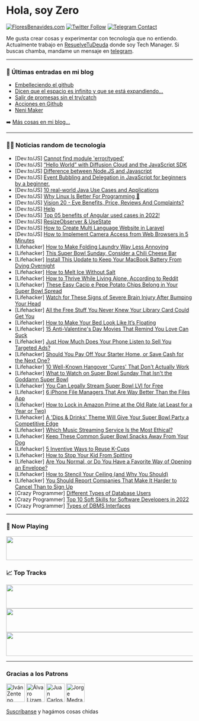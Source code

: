 # Hola, soy Zero

[![FloresBenavides.com](https://img.shields.io/website?down_message=oops&label=MiBlog&style=for-the-badge&up_message=online&url=https%3A%2F%2Ffloresbenavides.com)](https://floresbenavides.com) [![Twitter Follow](https://img.shields.io/twitter/follow/ZeroDragon?color=%231DA1F2&label=Follow&logo=twitter&logoColor=ffffff&style=for-the-badge)](https://twitter.com/zerodragon) [![Telegram Contact](https://img.shields.io/badge/escr%C3%ADbeme-ZeroDragon-%2326A5E4?style=for-the-badge&logo=telegram)](https://t.me/zerodragon)

Me gusta crear cosas y experimentar con tecnología que no entiendo.
Actualmente trabajo en [ResuelveTuDeuda](http://github.com/resuelve) donde soy Tech Manager.
Si buscas chamba, mandame un mensaje en [telegram](https://t.me/zerodragon).

---

### 📕 Últimas entradas en mi blog
<!-- BLOG-POST-LIST:START -->
- [Embelleciendo el github](https://floresbenavides.com/embelleciendo-el-github/)
- [Dicen que el espacio es infinito y que se está expandiendo…](https://floresbenavides.com/dicen-que-el-espacio-es-infinito-y-que-se-esta-expandiendo/)
- [Salir de promesas sin el try/catch](https://floresbenavides.com/salir-de-promesas-sin-el-try-catch/)
- [Acciones en Github](https://floresbenavides.com/acciones-en-github/)
- [Neni Maker](https://floresbenavides.com/neni-maker/)
<!-- BLOG-POST-LIST:END -->

➡️ [Más cosas en mi blog...](https://floresbenavides.com)

---

### 👨‍💻 Noticias random de tecnología
<!-- TECH-POSTS:START -->
- [Dev.to/JS] [Cannot find module &#39;error/typed&#39;](https://dev.to/michalbryxi/cannot-find-module-errortyped-38o5)
- [Dev.to/JS] [“Hello World” with Diffusion Cloud and the JavaScript SDK](https://dev.to/push_technology/hello-world-with-diffusion-cloud-and-the-javascript-sdk-486g)
- [Dev.to/JS] [Difference between Node.JS and Javascript](https://dev.to/mrdanishsaleem/difference-between-nodejs-and-javascript-4nbj)
- [Dev.to/JS] [Event Bubbling and Delegation in JavaScript for beginners by a beginner.](https://dev.to/newbiehritick/event-bubbling-and-delegation-in-javascript-for-beginners-by-a-beginner-3m6k)
- [Dev.to/JS] [10 real-world Java Use Cases and Applications](https://dev.to/botreetechnologies/10-real-world-java-use-cases-and-applications-543c)
- [Dev.to/JS] [Why Linux Is Better For Programming 🤔](https://dev.to/elliot_brenyasarfo_18749/why-linux-is-better-for-programming-2h08)
- [Dev.to/JS] [Vision 20 - Eye Benefits, Price, Reviews And Complaints?](https://dev.to/vision20price/vision-20-eye-benefits-price-reviews-and-complaints-16lp)
- [Dev.to/JS] [Help](https://dev.to/jam11/help-1di9)
- [Dev.to/JS] [Top 05 benefits of Angular used cases in 2022!](https://dev.to/arohi/top-05-benefits-of-angular-used-cases-in-2022-58kf)
- [Dev.to/JS] [ResizeObserver &amp; UseState](https://dev.to/bjupfield/resizeobserver-usestate-544k)
- [Dev.to/JS] [How to Create Multi Language Website in Laravel](https://dev.to/techsolutionstuff/how-to-create-multi-language-website-in-laravel-1m2d)
- [Dev.to/JS] [How to Implement Camera Access from Web Browsers in 5 Minutes](https://dev.to/yushulx/how-to-implement-camera-access-from-web-browsers-in-5-minutes-4hop)
- [Lifehacker] [How to Make Folding Laundry Way Less Annoying](https://lifehacker.com/how-to-make-folding-laundry-way-less-annoying-1848516606)
- [Lifehacker] [This Super Bowl Sunday, Consider a Chili Cheese Bar](https://lifehacker.com/this-super-bowl-sunday-consider-a-chili-cheese-bar-1848517124)
- [Lifehacker] [Install This Update to Keep Your MacBook Battery From Dying Overnight](https://lifehacker.com/install-this-update-to-keep-your-macbook-battery-from-d-1848516241)
- [Lifehacker] [How to Melt Ice Without Salt](https://lifehacker.com/how-to-melt-ice-without-salt-1848515132)
- [Lifehacker] [How to Thrive While Living Alone, According to Reddit](https://lifehacker.com/how-to-thrive-while-living-alone-according-to-reddit-1848515669)
- [Lifehacker] [These Easy Cacio e Pepe Potato Chips Belong in Your Super Bowl Spread](https://lifehacker.com/these-easy-cacio-e-pepe-potato-chips-belong-in-your-sup-1848515648)
- [Lifehacker] [Watch for These Signs of Severe Brain Injury After Bumping Your Head](https://lifehacker.com/watch-for-these-signs-of-severe-brain-injury-after-bump-1848514711)
- [Lifehacker] [All the Free Stuff You Never Knew Your Library Card Could Get You](https://lifehacker.com/all-the-free-stuff-you-never-knew-your-library-card-cou-1848514406)
- [Lifehacker] [How to Make Your Bed Look Like It’s Floating](https://lifehacker.com/how-to-make-your-bed-look-like-it-s-floating-1848512347)
- [Lifehacker] [15 Anti-Valentine&#39;s Day Movies That Remind You Love Can Suck](https://lifehacker.com/15-anti-valentines-day-movies-that-remind-you-love-can-1848499847)
- [Lifehacker] [Just How Much Does Your Phone Listen to Sell You Targeted Ads?](https://lifehacker.com/just-how-much-does-your-phone-listen-to-sell-you-target-1848495516)
- [Lifehacker] [Should You Pay Off Your Starter Home, or Save Cash for the Next One?](https://lifehacker.com/should-you-pay-off-your-starter-home-or-save-cash-for-1848499437)
- [Lifehacker] [10 Well-Known Hangover &#39;Cures&#39; That Don&#39;t Actually Work](https://lifehacker.com/10-hangover-cures-that-are-total-bullshit-1848509267)
- [Lifehacker] [What to Watch on Super Bowl Sunday That Isn&#39;t the Goddamn Super Bowl](https://lifehacker.com/what-to-watch-on-super-bowl-sunday-that-isnt-the-goddam-1848508743)
- [Lifehacker] [You Can Legally Stream Super Bowl LVI for Free](https://lifehacker.com/you-can-legally-stream-super-bowl-lvi-for-free-1848462035)
- [Lifehacker] [6 iPhone File Managers That Are Way Better Than the Files App](https://lifehacker.com/6-iphone-file-managers-that-are-way-better-than-the-fil-1848498025)
- [Lifehacker] [How to Lock in Amazon Prime at the Old Rate &lpar;at Least for a Year or Two&rpar;](https://lifehacker.com/how-to-lock-in-amazon-prime-at-the-old-rate-at-least-f-1848508125)
- [Lifehacker] [A &#39;Dips &amp; Drinks&#39; Theme Will Give Your Super Bowl Party a Competitive Edge](https://lifehacker.com/a-dips-drinks-theme-will-give-your-super-bowl-party-a-1848508639)
- [Lifehacker] [Which Music Streaming Service Is the Most Ethical?](https://lifehacker.com/which-music-streaming-service-is-the-most-ethical-1848508243)
- [Lifehacker] [Keep These Common Super Bowl Snacks Away From Your Dog](https://lifehacker.com/keep-these-common-super-bowl-snacks-away-from-your-dog-1848507551)
- [Lifehacker] [5 Inventive Ways to Reuse K-Cups](https://lifehacker.com/5-inventive-ways-to-reuse-k-cups-1848506513)
- [Lifehacker] [How to Stop Your Kid From Spitting](https://lifehacker.com/how-to-stop-your-kid-from-spitting-1848506470)
- [Lifehacker] [Are You Normal, or Do You Have a Favorite Way of Opening an Envelope?](https://lifehacker.com/are-you-normal-or-do-you-have-a-favorite-way-of-openin-1848507412)
- [Lifehacker] [How to Stencil Your Ceiling &lpar;and Why You Should&rpar;](https://lifehacker.com/how-to-stencil-your-ceiling-and-why-you-should-1848505031)
- [Lifehacker] [You Should Report Companies That Make It Harder to Cancel Than to Sign Up](https://lifehacker.com/you-should-report-companies-that-make-it-harder-to-canc-1848506399)
- [Crazy Programmer] [Different Types of Database Users](https://www.thecrazyprogrammer.com/2022/02/types-of-database-users.html)
- [Crazy Programmer] [Top 10 Soft Skills for Software Developers in 2022](https://www.thecrazyprogrammer.com/2022/02/soft-skills-for-software-developers.html)
- [Crazy Programmer] [Types of DBMS Interfaces](https://www.thecrazyprogrammer.com/2022/02/dbms-interfaces.html)<!-- TECH-POSTS:END -->

---

### 🎵 Now Playing
<a href="https://spotify-now-playing-dun.vercel.app/now-playing?open"><img src="https://spotify-now-playing-dun.vercel.app/now-playing" width="540" height="64"></a>

### 📈 Top Tracks
<a href="https://spotify-now-playing-dun.vercel.app/top-tracks?i=1&open"><img src="https://spotify-now-playing-dun.vercel.app/top-tracks?i=1" width="540" height="64"></a>
<a href="https://spotify-now-playing-dun.vercel.app/top-tracks?i=2&open"><img src="https://spotify-now-playing-dun.vercel.app/top-tracks?i=2" width="540" height="64"></a>
<a href="https://spotify-now-playing-dun.vercel.app/top-tracks?i=3&open"><img src="https://spotify-now-playing-dun.vercel.app/top-tracks?i=3" width="540" height="64"></a>

---

### Gracias a los Patrons
[<img src="https://avatars.githubusercontent.com/u/243380?v=4" alt="Iván Zenteno" width="50px">](https://github.com/k001) [<img src="https://avatars.githubusercontent.com/u/19955639?v=4" alt="Álvaro Lizama" width="50px">](https://github.com/alvarolizama) [<img src="https://avatars.githubusercontent.com/u/2718753?v=4" alt="Juan Carlos Ruiz" width="50px">](https://github.com/JuanCrg90) [<img src="https://avatars.githubusercontent.com/u/37025?v=4" alt="Jorge Medrano" width="50px">](https://github.com/h1pp1e) 

[Suscríbanse](https://www.patreon.com/zerodragon) y hagámos cosas chidas
